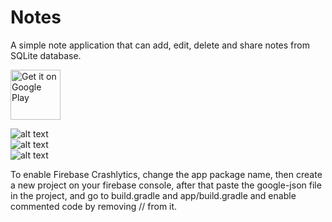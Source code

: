 # Notes
A simple note application that can add, edit, delete and share notes from SQLite database.

<a href="https://play.google.com/store/apps/details?id=com.nordef.notes" target="_blank">
<img src="https://play.google.com/intl/en_us/badges/images/generic/en-play-badge.png" alt="Get it on Google Play" height="80"/></a>

![alt text](https://lh3.googleusercontent.com/HYv_HKB0cTSZbdc7pRwGCAT_Xf1vvRcLDzPh1PDvu0-FTBoTCHEHMmMNPNHGVO23dw)</br>
![alt text](https://lh3.googleusercontent.com/cN1c27HNbet-oGdufDSJUowF_jLTTipk4qCedgMUGm_xgQzjjSUrJ0Xc2KJ1s8D2QL7l)</br>
![alt text](https://lh3.googleusercontent.com/y2ovn9N6dB_GIWafllPPOjl1AwjUjpSw-4dz61i4rEEYbPGTy_EknOPaIIptVCgH8afO)</br>

To enable Firebase Crashlytics, change the app package name, then create a new project on your firebase console, after that paste the google-json file in the project, and go to build.gradle and app/build.gradle and enable commented code by removing // from it.
